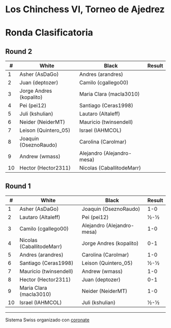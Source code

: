 # Los Chinchess VI, Torneo de Ajedrez
# Ronda Clasificatoria

## Round 2
|  # | White                   | Black                      | Result   |
|----|-------------------------|----------------------------|----------|
|  1 | Asher (AsDaGo)          | Andres (arandres)          |          |
|  2 | Juan (deptozer)         | Camilo (cgallego00)        |          |
|  3 | Jorge Andres (kopalito) | Maria Clara (macla3010)    |          |
|  4 | Pei (pei12)             | Santiago (Ceras1998)       |          |
|  5 | Juli (kshulian)         | Lautaro (Altaleff)         |          |
|  6 | Neider (NeiderMT)       | Mauricio (twinsendell)     |          |
|  7 | Leison (Quintero_05)    | Israel (IAHMCOL)           |          |
|  8 | Joaquin (OseznoRaudo)   | Carolina (Carolmar)        |          |
|  9 | Andrew (wmass)          | Alejandro (Alejandro-mesa) |          |
| 10 | Hector (Hector2311)     | Nicolas (CaballitodeMarr)  |          |

## Round 1

|  # | White                     | Black                      | Result |
|----|---------------------------|----------------------------|--------|
|  1 | Asher (AsDaGo)            | Joaquin (OseznoRaudo)      |    1-0 |
|  2 | Lautaro (Altaleff)        | Pei (pei12)                |    ½-½ |
|  3 | Camilo (cgallego00)       | Alejandro (Alejandro-mesa) |    1-0 |
|  4 | Nicolas (CaballitodeMarr) | Jorge Andres (kopalito)    |    0-1 |
|  5 | Andres (arandres)         | Carolina (Carolmar)        |    1-0 |
|  6 | Santiago (Ceras1998)      | Leison (Quintero_05)       |    ½-½ |
|  7 | Mauricio (twinsendell)    | Andrew (wmass)             |    1-0 |
|  8 | Hector (Hector2311)       | Juan (deptozer)            |    0-1 |
|  9 | Maria Clara (macla3010)   | Neider (NeiderMT)          |    1-0 |
| 10 | Israel (IAHMCOL)          | Juli (kshulian)            |    ½-½ |

***

Sistema Swiss organizado con [coronate](https://coronate.netlify.app/)
